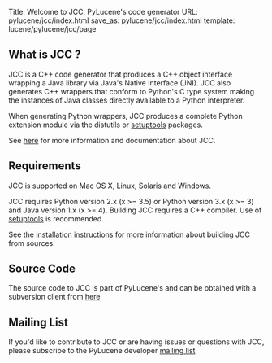 Title: Welcome to JCC, PyLucene's code generator
URL: pylucene/jcc/index.html
save_as: pylucene/jcc/index.html
template: lucene/pylucene/jcc/page

## What is JCC ?

JCC is a C++ code generator that produces a C++ object interface wrapping a Java
library via Java's Native Interface (JNI). JCC also generates C++ wrappers that
conform to Python's C type system making the instances of Java classes directly
available to a Python interpreter.

When generating Python wrappers, JCC produces a complete Python extension module
via the distutils or [setuptools](https://pypi.python.org/pypi/setuptools) packages.

See [here](features.html) for more information and documentation about JCC.

## Requirements

JCC is supported on Mac OS X, Linux, Solaris and Windows.

JCC requires Python version 2.x (x >= 3.5) or Python version 3.x (x >= 3) and Java
version 1.x (x >= 4). Building JCC requires a C++ compiler. Use of
[setuptools](https://pypi.python.org/pypi/setuptools) is recommended.

See the [installation instructions](install.html) for more information about building
JCC from sources.

## Source Code

The source code to JCC is part of PyLucene's and can be obtained with a subversion
client from [here](https://svn.apache.org/repos/asf/lucene/pylucene/trunk/jcc)

## Mailing List

If you'd like to contribute to JCC or are having issues or questions with JCC,
please subscribe to the PyLucene developer [mailing list](../mailing-lists.html)
